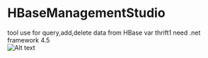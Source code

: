 # HBaseManagementStudio
tool use for query,add,delete data from HBase var thrift1
need .net framework 4.5  
![Alt text](https://github.com/zhengyangyong/HBaseManagementStudio/blob/master/View.png)
